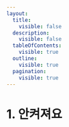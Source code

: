 ```yaml
---
layout:
  title:
    visible: false
  description:
    visible: false
  tableOfContents:
    visible: true
  outline:
    visible: true
  pagination:
    visible: true
---
```


# 1. 안켜져요



<figure><img src="../../.gitbook/assets/PC 조치사항 (1).jpg" alt=""><figcaption></figcaption></figure>

<figure><img src="../../.gitbook/assets/PC 조치사항 (2).jpg" alt=""><figcaption></figcaption></figure>

<figure><img src="../../.gitbook/assets/PC 조치사항 (8).jpg" alt=""><figcaption></figcaption></figure>

<figure><img src="../../.gitbook/assets/PC 조치사항 (9).jpg" alt=""><figcaption></figcaption></figure>

<figure><img src="../../.gitbook/assets/PC 조치사항 (10).jpg" alt=""><figcaption></figcaption></figure>

<figure><img src="../../.gitbook/assets/PC 조치사항 (11).jpg" alt=""><figcaption></figcaption></figure>

<figure><img src="../../.gitbook/assets/PC 조치사항 (12).jpg" alt=""><figcaption></figcaption></figure>

<figure><img src="../../.gitbook/assets/PC 조치사항 (14).jpg" alt=""><figcaption></figcaption></figure>

<figure><img src="../../.gitbook/assets/PC 조치사항 (15).jpg" alt=""><figcaption></figcaption></figure>

<figure><img src="../../.gitbook/assets/PC 조치사항 (16).jpg" alt=""><figcaption></figcaption></figure>

<figure><img src="../../.gitbook/assets/PC 조치사항 (17).jpg" alt=""><figcaption></figcaption></figure>

<figure><img src="../../.gitbook/assets/PC 조치사항 (18).jpg" alt=""><figcaption></figcaption></figure>

<figure><img src="../../.gitbook/assets/PC 조치사항 (19).jpg" alt=""><figcaption></figcaption></figure>

<figure><img src="../../.gitbook/assets/PC 조치사항 (20).jpg" alt=""><figcaption></figcaption></figure>

<figure><img src="../../.gitbook/assets/PC 조치사항 (21).jpg" alt=""><figcaption></figcaption></figure>

<figure><img src="../../.gitbook/assets/본체 명칭.png" alt=""><figcaption></figcaption></figure>

<figure><img src="../../.gitbook/assets/본체 명칭2.png" alt=""><figcaption></figcaption></figure>
